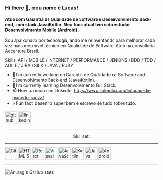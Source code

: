 ### Hi there 👋, meu nome é Lucas!
#### Atuo com Garantia de Qualidade de Software e Desenvolvimento Back-end, com stack Java/Kotlin. Meu foco atual tem sido estudar Desenvolvimento Mobile (Android).

Sou apaixonado por tecnologia, ando me reinventando para melhorar cada vez mais meu nível técnico em Qualidade de Software. Atuo na consultoria Accenture Brasil.

Skills: API / MOBILE / INTERNET / PERFORMANCE / JENKINS / BDD / TDD / AGILE / JIRA / SILK / JAVA / RUBY

- 🔭 I’m currently working on Garantia de Qualidade de Software and Desenvolvimento Back-end (Java/Kotlin).
- 🌱 I’m currently learning Desenvolvimento Full Stack.
- 📫 How to reach me: LinkedIn: https://www.linkedin.com/in/lucas-de-macedo-souza/ 
- ⚡ Fun fact: desenho super bem e escrevo de tudo sobre tudo. 


[<img src='https://cdn.jsdelivr.net/npm/simple-icons@3.0.1/icons/github.svg' alt='github' height='40'>](https://github.com/LyncSoul)  [<img src='https://cdn.jsdelivr.net/npm/simple-icons@3.0.1/icons/linkedin.svg' alt='linkedin' height='40'>](https://www.linkedin.com/in/lucas-de-macedo-souza/) <HR>

<p style="text-align:center">Skill set: </p> <HR>

[<img src='https://raw.githubusercontent.com/dustin100/dustin100/master/assests/git-original.svg' alt='Git' height='40'>](https://raw.githubusercontent.com/dustin100/dustin100/master/assests/git-original.svg) [<img src='https://raw.githubusercontent.com/dustin100/dustin100/master/assests/html5-original.svg' alt='HTML 5' height='40'>](https://raw.githubusercontent.com/dustin100/dustin100/master/assests/html5-original.svg) [<img src='https://raw.githubusercontent.com/dustin100/dustin100/master/assests/react-original.svg' alt='React' height='40'>](https://raw.githubusercontent.com/dustin100/dustin100/master/assests/react-original.svg) [<img src='https://raw.githubusercontent.com/dustin100/dustin100/master/assests/visualstudio-plain.svg' alt='Visual Studio' height='40'>](https://raw.githubusercontent.com/dustin100/dustin100/master/assests/visualstudio-plain.svg) [<img src='https://raw.githubusercontent.com/dustin100/dustin100/master/assests/javascript-plain.svg' alt='JavaScript' height='40'>](https://raw.githubusercontent.com/dustin100/dustin100/master/assests/javascript-plain.svg) [<img src='https://upload.wikimedia.org/wikipedia/commons/7/74/Kotlin_Icon.png' alt='Kotlin' height='40'>](https://upload.wikimedia.org/wikipedia/commons/7/74/Kotlin_Icon.png) [<img 
src='https://www.svgrepo.com/show/303388/java-4-logo.svg' alt='Java' height='40'>](https://www.svgrepo.com/show/303388/java-4-logo.svg) [<img 
src='https://icones.pro/wp-content/uploads/2021/04/icone-android-vert.png' alt='Android' height='40'>](https://icones.pro/wp-content/uploads/2021/04/icone-android-vert.png)<HR>

![Anurag's GitHub stats](https://github-readme-stats.vercel.app/api?username=LyncSoul&show_icons=true&theme=merko&hide=commits,contribs&show_icons=true)
